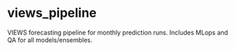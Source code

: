 # views_pipeline
VIEWS forecasting pipeline for monthly prediction runs. Includes MLops and QA for all models/ensembles.
